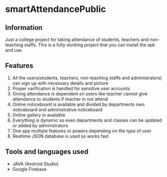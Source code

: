 # smartAttendancePublic

## Information

Just a college project for taking attendance of students, teachers and non-teaching staffs.
This is a fully working project that you can install the apk and use.

## Features

1. All the users(students, teachers, non-teaching staffs and administrators) can sign up with necessary details and picture
2. Proper varification is handled for sensitive user accounts
3. Giving attendance is dependent on users like teacher cannot give attendance to students if teacher in not attend
4. Online noticeboard is available and divided by departments own noticeboard and administrative noticeboard
5. Online gallery in available
6. Everything is dynamic so even departments and classes can be updated or added by administrators
7. One app multiple features or powers depending on the type of user
8. Realtime JSON database is used so works fast

## Tools and languages used

* JAVA (Android Studio)
* Google Firebase
